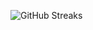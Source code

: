 ![GitHub Streaks](https://github-streaks-mqc9.onrender.com/streak/happilli/image?theme=midnight&cache_bust=1743287321&lang=ja)
